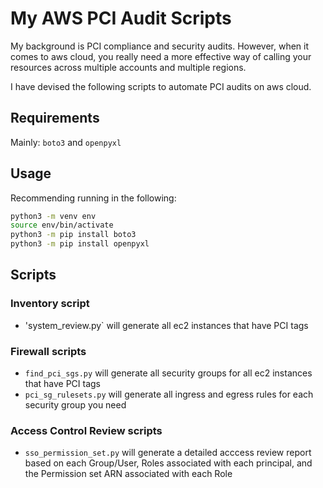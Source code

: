 # My AWS PCI Audit Scripts

My background is PCI compliance and security audits. However, when it comes to aws cloud, you really need a more effective way of calling your resources across multiple accounts and multiple regions.

I have devised the following scripts to automate PCI audits on aws cloud.

## Requirements

Mainly: `boto3` and `openpyxl`

## Usage

Recommending running in the following:

```bash
python3 -m venv env
source env/bin/activate
python3 -m pip install boto3
python3 -m pip install openpyxl
```

## Scripts

### Inventory script
- 'system_review.py` will generate all ec2 instances that have PCI tags

### Firewall scripts

- `find_pci_sgs.py` will generate all security groups for all ec2 instances that have PCI tags
- `pci_sg_rulesets.py` will generate all ingress and egress rules for each security group you need

### Access Control Review scripts
- `sso_permission_set.py` will generate a detailed acccess review report based on each Group/User, Roles associated with each principal, and the Permission set ARN associated with each Role
